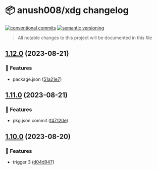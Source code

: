 # 📦 anush008/xdg changelog

[![conventional commits](https://img.shields.io/badge/conventional%20commits-1.0.0-yellow.svg)](https://conventionalcommits.org)
[![semantic versioning](https://img.shields.io/badge/semantic%20versioning-2.0.0-green.svg)](https://semver.org)

> All notable changes to this project will be documented in this file

## [1.12.0](https://github.com/Anush008/xdg/compare/v1.11.0...v1.12.0) (2023-08-21)


### 🍕 Features

* package.json ([51a21e7](https://github.com/Anush008/xdg/commit/51a21e7deb3bb2624e012865941b03c2a8bb9fa7))

## [1.11.0](https://github.com/Anush008/xdg/compare/v1.10.0...v1.11.0) (2023-08-21)


### 🍕 Features

* pkg.json commit ([f47120e](https://github.com/Anush008/xdg/commit/f47120e0292986774d6c96b2e3bf12331275a006))

## [1.10.0](https://github.com/Anush008/xdg/compare/v1.9.0...v1.10.0) (2023-08-20)


### 🍕 Features

* trigger 3 ([d04d947](https://github.com/Anush008/xdg/commit/d04d9476ebde01ab9041879c38f4e73a48d1f6c6))
